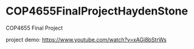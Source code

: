 # COP4655FinalProjectHaydenStone
COP4655 Final Project

project demo: https://www.youtube.com/watch?v=xAGi8bStrWs
